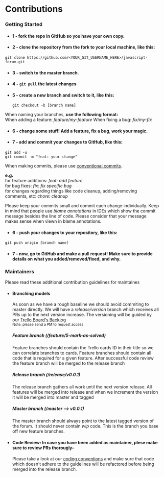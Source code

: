 # Contributions

### Getting Started

- #### 1 - fork the repo in GitHub so you have your own copy.

- #### 2 - clone the repository from the fork to your local machine, like this:

`git clone https://github.com/<YOUR_GIT_USERNAME_HERE>/javascript-forum.git`

- #### 3 - switch to the master branch.
- #### 4 - `git pull` the latest changes
- #### 5 - create a new branch and switch to it, like this:
  `git checkout -b [branch name]`

When naming your branches, **use the following format:**  
When adding a feature: _feature/my-feature_
When fixing a bug: _fix/my-fix_

- #### 6 - change some stuff! Add a feature, fix a bug, work your magic.

- #### 7 - add and commit your changes to GitHub, like this:

`git add -u`  
`git commit -m "feat: your change"`

When making commits, please use [conventional commits](https://www.conventionalcommits.org/en/v1.0.0/).

**e.g.**  
for feature additions: _feat: add feature_  
for bug fixes: _fix: fix specific bug_  
for changes regarding things like code cleanup, adding/removing comments, etc: _chore: cleanup_

Please keep your commits small and commit each change individually. Keep in mind that people use _blame annotations_ in IDEs which show the commit message besides the line of code. Please consider that your message makes sense when viewn in blame annotations.

- #### 6 - push your changes to your repository, like this:

`git push origin [branch name]`

- #### 7 - now, go to GitHub and make a pull request! Make sure to provide details on what you added/removed/fixed, and why.

### Maintainers

Please read these additional contribution guidelines for maintaines

- #### Branching models
  As soon as we have a rough baseline we should avoid commiting to master directly.
  We will have a _release/version_ branch which receives all PRs up to the next version increase.
  The versioning will be guided by our [Trello Board's Backlog](https://trello.com/w/reactserver)  
  <sub>Note: please send a PM to request access</sub>
  ##### Feature branch (/feature/5-mark-as-solved)
  Feature branches should contain the Trello cards ID in their title so we can correlate branches to cards. Feature branches should contain all code that is required for a given feature. After successful code review the feature branch will be merged to the release branch
  ##### Release branch (/release/v0.0.1)
  The release branch gathers all work until the next version release. All features will be merged into release and when we increment the version it will be merged into master and tagged
  ##### Master branch (/master --> v0.0.1)
  The master branch should always point to the latest tagged version of the forum. It should never contain _wip_ code. This is the branch you base off new feature branches.
- #### Code Review: In case you have been added as maintainer, plese make sure to review PRs thorougly-

  Please take a look at our [coding conventions](readme/CONVENTIONS.md) and make sure that code which doesn't adhere to the guidelines will be refactored before being merged into the release branch.
